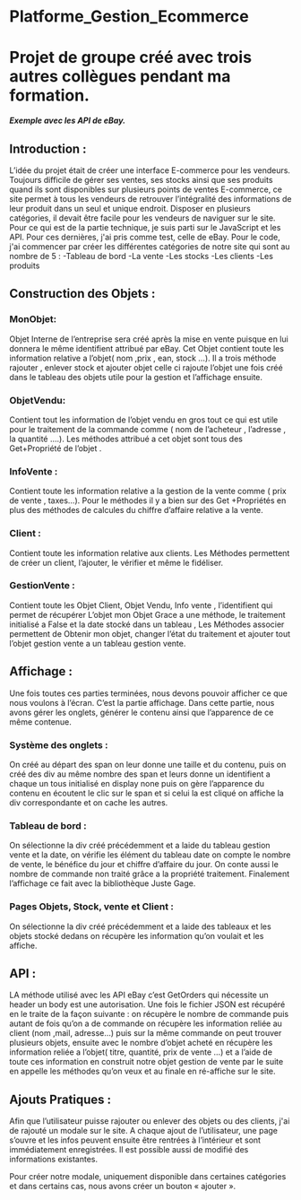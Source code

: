 # Platforme_Gestion_Ecommerce
# Projet de groupe créé avec trois autres collègues pendant ma formation.
***Exemple avec les API de eBay.***
## Introduction :
L’idée du projet était de créer une interface E-commerce pour les vendeurs. Toujours difficile de gérer ses ventes, ses stocks ainsi que ses produits quand ils sont disponibles sur plusieurs points de ventes E-commerce, ce site permet à tous les vendeurs de retrouver l’intégralité des informations de leur produit dans un seul et unique endroit. Disposer en plusieurs catégories, il devait être facile pour les vendeurs de naviguer sur le site. 
Pour ce qui est de la partie technique, je suis  parti sur le JavaScript et les API. Pour ces dernières, j'ai pris comme test, celle de eBay. Pour le code, j'ai commencer par créer les différentes catégories de notre site qui sont au nombre de 5 :
   -Tableau de bord
	 -La vente
	 -Les stocks
	-Les clients
	-Les produits
## Construction des Objets :
### MonObjet:
Objet Interne de l’entreprise sera créé après la mise en vente puisque en lui donnera le même identifient attribué par eBay. Cet Objet contient toute les information relative a l’objet( nom ,prix , ean, stock …).
Il a trois méthode rajouter , enlever stock et ajouter objet celle ci rajoute l’objet une fois créé dans le tableau des objets utile pour la gestion et l’affichage ensuite.
### ObjetVendu:
Contient tout les information de l’objet vendu en gros tout ce qui est utile pour le traitement de la commande comme ( nom de l’acheteur , l’adresse , la quantité ….).
Les méthodes attribué a cet objet sont tous des Get+Propriété de l’objet .
### InfoVente :
Contient toute les information relative a la gestion de la vente comme ( prix de vente , taxes…).
Pour le méthodes il y a bien sur des Get +Propriétés  en plus des méthodes de calcules du chiffre d’affaire relative  a la vente.
### Client :
Contient toute les information relative aux clients.
Les Méthodes permettent de créer un client, l’ajouter, le vérifier et même le fidéliser.
### GestionVente :
Contient toute les Objet Client, Objet Vendu, Info vente , l’identifient qui permet de récupérer L’objet mon Objet Grace a une méthode, le traitement initialisé a False et la date stocké  dans un tableau ,
Les Méthodes associer permettent de Obtenir  mon objet, changer l’état du traitement et ajouter tout l’objet gestion vente a un tableau gestion vente.
## Affichage :
Une fois toutes ces parties terminées, nous devons pouvoir afficher ce que nous voulons à l’écran. C’est la partie affichage. Dans cette partie, nous avons gérer les onglets, générer le contenu ainsi que l’apparence de ce même contenue.
### Système des onglets :
On créé au départ des span on leur donne une taille et du contenu, puis on créé des div au même nombre des span et leurs donne un identifient a chaque un tous initialisé en display none puis on gère l’apparence du contenu en écoutent le clic sur le span et si celui la est cliqué on affiche la div correspondante et on cache les autres.
### Tableau de bord :
On sélectionne  la div créé précédemment et a laide du tableau gestion vente et la date, on vérifie les élément du tableau date on compte le nombre de vente, le bénéfice du jour et chiffre d’affaire du jour. On conte aussi le  nombre de commande non traité grâce a la propriété  traitement. Finalement l’affichage ce fait avec la bibliothèque Juste Gage.
### Pages Objets, Stock, vente et Client :
On sélectionne la div créé précédemment et a laide des tableaux et les objets stocké dedans on récupère les information qu’on voulait et les affiche.
## API :
LA méthode utilisé avec les API eBay c’est GetOrders qui nécessite un header un body est une autorisation. Une fois le fichier JSON est récupéré en le traite de la façon suivante :
on récupère le nombre de commande  puis autant de fois qu’on a de commande on récupère les information reliée au client (nom ,mail, adresse…) puis sur la même commande on peut trouver plusieurs objets, ensuite avec le nombre d’objet acheté en récupère les information reliée a l’objet( titre, quantité, prix de vente …) et a l’aide de toute ces information en construit notre objet gestion de vente par le suite en appelle les méthodes qu’on veux et au finale en ré-affiche sur le site.
## Ajouts Pratiques :
Afin que l’utilisateur puisse rajouter ou enlever des objets ou des clients, j'ai de rajouté un modale sur le site. A chaque ajout de l’utilisateur, une page s’ouvre et les infos peuvent ensuite être rentrées à l’intérieur et sont immédiatement enregistrées. Il est possible aussi de modifié des informations existantes. 

Pour créer notre modale, uniquement disponible dans certaines catégories et dans certains cas, nous avons créer un bouton « ajouter ».
